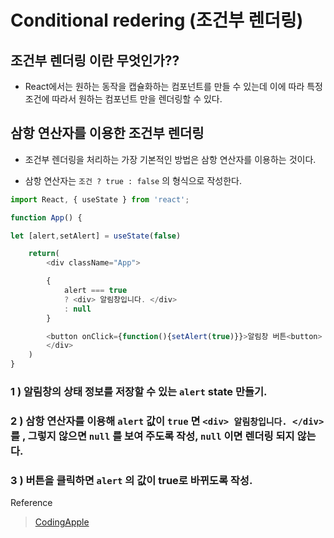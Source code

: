# Conditional redering (조건부 렌더링)

## 조건부 렌더링 이란 무엇인가??

- React에서는 원하는 동작을 캡슐화하는 컴포넌트를 만들 수 있는데 이에 따라 특정 조건에 따라서 원하는 컴포넌트 만을 렌더링할 수 있다.

## 삼항 연산자를 이용한 조건부 렌더링

- 조건부 렌더링을 처리하는 가장 기본적인 방법은 삼항 연산자를 이용하는 것이다.

- 삼항 연산자는 `조건 ? true : false` 의 형식으로 작성한다.

```javascript
import React, { useState } from 'react';

function App() {

let [alert,setAlert] = useState(false)

    return(
        <div className="App">

        {
            alert === true
            ? <div> 알림창입니다. </div>
            : null
        }

        <button onClick={function(){setAlert(true)}}>알림창 버튼<button>
        </div>
    )
}
```

### 1 ) 알림창의 상태 정보를 저장할 수 있는 `alert` state 만들기.

### 2 ) 삼항 연산자를 이용해 `alert` 값이 `true` 면 `<div> 알림창입니다. </div>` 를 , 그렇지 않으면 `null` 를 보여 주도록 작성, `null` 이면 렌더링 되지 않는다.

### 3 ) 버튼을 클릭하면 `alert` 의 값이 true로 바뀌도록 작성.

Reference

> [CodingApple](https://codingapple.com/course-status/)
